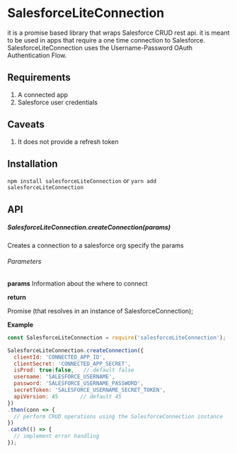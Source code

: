 # SalesforceLiteConnection

it is a promise based library that wraps Salesforce CRUD rest api. it is meant to be used in apps that require a one time connection to Salesforce.
SalesforceLiteConnection uses the Username-Password OAuth Authentication Flow.

## Requirements

1. A connected app
2. Salesforce user credentials

## Caveats

1. It does not provide a refresh token


## Installation

`npm install salesforceLiteConnection` or `yarn add salesforceLiteConnection`

## API

##### SalesforceLiteConnection.createConnection(params)

Creates a connection to a salesforce org specify the params

###### Parameters

**params**
Information about the  where to connect

**return**

Promise (that resolves in an instance of SalesforceConnection);

**Example**

```javascript
const SalesforceLiteConnection = require('salesforceLiteConnection');

SalesforceLiteConnection.createConnection({
  clientId: 'CONNECTED_APP_ID',
  clientSecret: 'CONNECTED_APP_SECRET',
  isProd: true|false,   // default false
  username: 'SALESFORCE_USERNAME',
  password: 'SALESFORCE_USERNAME_PASSWORD',
  secretToken: 'SALESFORCE_USERNAME_SECRET_TOKEN',
  apiVersion: 45       // default 45
})
.then(conn => {
  // perform CRUD operations using the SalesforceConnection instance
})
.catch(() => {
  // implement error handling
});
```
